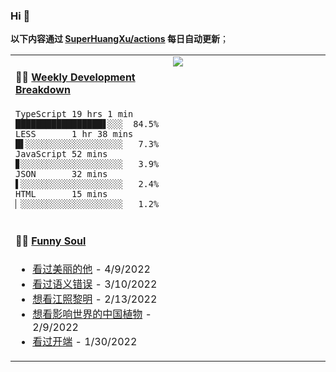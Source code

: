 
### Hi 👋

**以下内容通过 <a href="https://github.com/SuperHuangXu/SuperHuangXu/actions" target="_blank">SuperHuangXu/actions</a> 每日自动更新**；

<table width="800px">
<tr>
<td valign="top" width="50%">

#### 🏊‍♂️ <a href="https://gist.github.com/SuperHuangXu/d3e32e70ad1d22b5a3c5e8fc3c67dcc5" target="_blank">Weekly Development Breakdown</a>

```text
TypeScript 19 hrs 1 min   █████████████████▋░░░  84.5%
LESS       1 hr 38 mins   █▌░░░░░░░░░░░░░░░░░░░   7.3%
JavaScript 52 mins        ▊░░░░░░░░░░░░░░░░░░░░   3.9%
JSON       32 mins        ▌░░░░░░░░░░░░░░░░░░░░   2.4%
HTML       15 mins        ▏░░░░░░░░░░░░░░░░░░░░   1.2%
```

</td>
<td valign="top" width="50%">
<a href="https://github.com/SuperHuangXu">
  <img align="center" src="https://github-readme-stats.vercel.app/api/top-langs/?username=SuperHuangXu&layout=compact&theme=radical" />
</a>
</td>
</tr>
<tr>
<td valign="top" width="50%">

#### 🤾‍♂️ <a href="https://www.douban.com/people/135404786/" target="_blank">Funny Soul</a>

* <a href='http://movie.douban.com/subject/35609549/' target='_blank'>看过美丽的他</a> - 4/9/2022
* <a href='http://movie.douban.com/subject/35741365/' target='_blank'>看过语义错误</a> - 3/10/2022
* <a href='http://movie.douban.com/subject/35390637/' target='_blank'>想看江照黎明</a> - 2/13/2022
* <a href='http://movie.douban.com/subject/27021260/' target='_blank'>想看影响世界的中国植物</a> - 2/9/2022
* <a href='http://movie.douban.com/subject/35332289/' target='_blank'>看过开端</a> - 1/30/2022

</td>
</tr>
</table>

